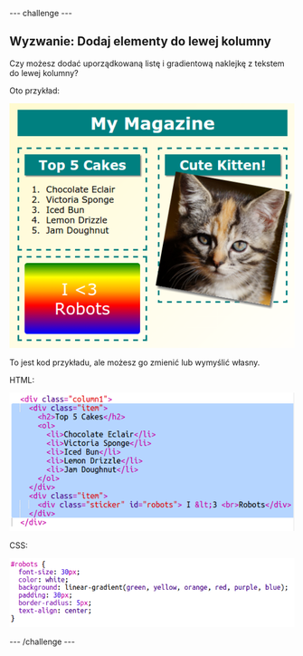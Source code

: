 \--- challenge \---

## Wyzwanie: Dodaj elementy do lewej kolumny

Czy możesz dodać uporządkowaną listę i gradientową naklejkę z tekstem do lewej kolumny?

Oto przykład:

![zrzut ekranu](images/magazine-challenge1-example.png)

To jest kod przykładu, ale możesz go zmienić lub wymyślić własny.

HTML:

![zrzut ekranu](images/magazine-challenge1.png)

CSS:

![zrzut ekranu](images/magazine-challenge1-style.png)

\--- /challenge \---